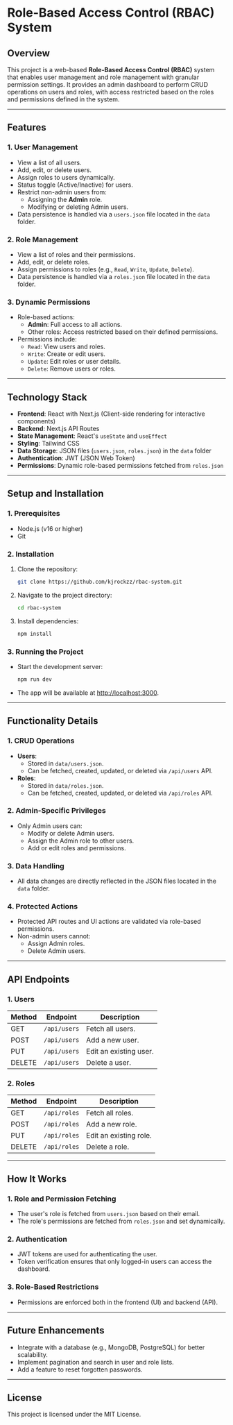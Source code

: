 
# **Role-Based Access Control (RBAC) System**

## **Overview**
This project is a web-based **Role-Based Access Control (RBAC)** system that enables user management and role management with granular permission settings. It provides an admin dashboard to perform CRUD operations on users and roles, with access restricted based on the roles and permissions defined in the system.

---

## **Features**

### **1. User Management**
- View a list of all users.
- Add, edit, or delete users.
- Assign roles to users dynamically.
- Status toggle (Active/Inactive) for users.
- Restrict non-admin users from:
  - Assigning the **Admin** role.
  - Modifying or deleting Admin users.
- Data persistence is handled via a `users.json` file located in the `data` folder.

### **2. Role Management**
- View a list of roles and their permissions.
- Add, edit, or delete roles.
- Assign permissions to roles (e.g., `Read`, `Write`, `Update`, `Delete`).
- Data persistence is handled via a `roles.json` file located in the `data` folder.

### **3. Dynamic Permissions**
- Role-based actions:
  - **Admin**: Full access to all actions.
  - Other roles: Access restricted based on their defined permissions.
- Permissions include:
  - `Read`: View users and roles.
  - `Write`: Create or edit users.
  - `Update`: Edit roles or user details.
  - `Delete`: Remove users or roles.

---

## **Technology Stack**

- **Frontend**: React with Next.js (Client-side rendering for interactive components)
- **Backend**: Next.js API Routes
- **State Management**: React's `useState` and `useEffect`
- **Styling**: Tailwind CSS
- **Data Storage**: JSON files (`users.json`, `roles.json`) in the `data` folder
- **Authentication**: JWT (JSON Web Token)
- **Permissions**: Dynamic role-based permissions fetched from `roles.json`

---


## **Setup and Installation**

### **1. Prerequisites**
- Node.js (v16 or higher)
- Git

### **2. Installation**
1. Clone the repository:
   ```bash
   git clone https://github.com/kjrockzz/rbac-system.git
   ```
   
2. Navigate to the project directory:
   ```bash
   cd rbac-system
   ```
3. Install dependencies:
   ```bash
   npm install
   ```

### **3. Running the Project**
- Start the development server:
  ```bash
  npm run dev
  ```
- The app will be available at [http://localhost:3000](http://localhost:3000).

---

## **Functionality Details**

### **1. CRUD Operations**
- **Users**:
  - Stored in `data/users.json`.
  - Can be fetched, created, updated, or deleted via `/api/users` API.
- **Roles**:
  - Stored in `data/roles.json`.
  - Can be fetched, created, updated, or deleted via `/api/roles` API.

### **2. Admin-Specific Privileges**
- Only Admin users can:
  - Modify or delete Admin users.
  - Assign the Admin role to other users.
  - Add or edit roles and permissions.

### **3. Data Handling**
- All data changes are directly reflected in the JSON files located in the `data` folder.

### **4. Protected Actions**
- Protected API routes and UI actions are validated via role-based permissions.
- Non-admin users cannot:
  - Assign Admin roles.
  - Delete Admin users.

---

## **API Endpoints**

### **1. Users**
| Method | Endpoint    | Description                  |
|--------|-------------|------------------------------|
| GET    | `/api/users` | Fetch all users.            |
| POST   | `/api/users` | Add a new user.             |
| PUT    | `/api/users` | Edit an existing user.      |
| DELETE | `/api/users` | Delete a user.              |

### **2. Roles**
| Method | Endpoint    | Description                  |
|--------|-------------|------------------------------|
| GET    | `/api/roles` | Fetch all roles.            |
| POST   | `/api/roles` | Add a new role.             |
| PUT    | `/api/roles` | Edit an existing role.      |
| DELETE | `/api/roles` | Delete a role.              |

---

## **How It Works**

### **1. Role and Permission Fetching**
- The user's role is fetched from `users.json` based on their email.
- The role's permissions are fetched from `roles.json` and set dynamically.

### **2. Authentication**
- JWT tokens are used for authenticating the user.
- Token verification ensures that only logged-in users can access the dashboard.

### **3. Role-Based Restrictions**
- Permissions are enforced both in the frontend (UI) and backend (API).

---

## **Future Enhancements**
- Integrate with a database (e.g., MongoDB, PostgreSQL) for better scalability.
- Implement pagination and search in user and role lists.
- Add a feature to reset forgotten passwords.

---

## **License**
This project is licensed under the MIT License.
